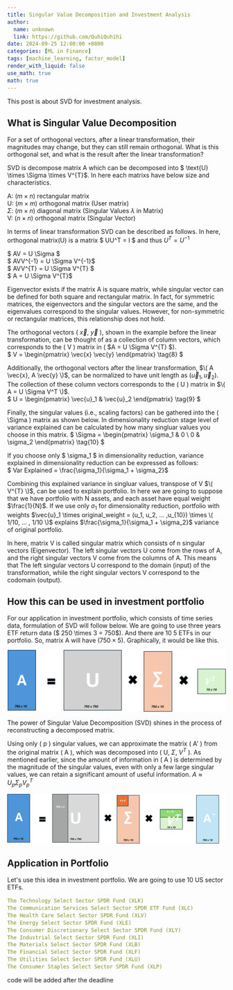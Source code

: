 ```yaml
---
title: Singular Value Decomposition and Investment Analysis
author:
  name: unknown
  link: https://github.com/QuhiQuhihi
date: 2024-09-25 12:00:00 +0800
categories: [ML in Finance]
tags: [machine_learning, factor_model]
render_with_liquid: false
use_math: true
math: true
---
```


This post is about SVD for investment analysis.

## What is Singular Value Decomposition
For a set of orthogonal vectors, after a linear transformation, their magnitudes may change, but they can still remain orthogonal. What is this orthogonal set, and what is the result after the linear transformation? 

SVD is decompose matrix A which can be decomposed into $ \text{U} \times \Sigma \times V^{T}$. In here each matrixs have below size and characteristics.

A: $(m \times n)$ rectangular matrix     
U: $(m \times m)$ orthogonal matrix (User matrix)    
$\Sigma$: $(m \times n)$ diagonal matrix  (Singular Values $\lambda$ in Matrix)  
V: $(n \times n)$ orthogonal matrix (Singular Vector)   

In terms of linear transformation SVD can be described as follows. In here, orthogonal matrix(U) is a matrix $ UU^T = I $ and thus $U^T = U^{-1}$

$ AV = U \Sigma $   
$ AVV^{-1} = U \Sigma V^{-1}$      
$ AVV^{T} = U \Sigma V^{T} $      
$ A = U \Sigma V^{T}$     

Eigenvector exists if the matrix A is square matrix, while singular vector can be defined for both square and rectangular matrix. In fact, for symmetric matrices, the eigenvectors and the singular vectors are the same, and the eigenvalues correspond to the singular values. However, for non-symmetric or rectangular matrices, this relationship does not hold.   

The orthogonal vectors \( $\vec{x}$, $\vec{y}$ \), shown in the example before the linear transformation, can be thought of as a collection of column vectors, which corresponds to the \( V \) matrix in \( $A = U \Sigma V^{T} $\).    
$ V =
\begin{pmatrix}
\vec{x}  \vec{y}
\end{pmatrix}
\tag{8}
$

Additionally, the orthogonal vectors after the linear transformation, $\( A \vec{x}, A \vec{y} \)$, can be normalized to have unit length as $(\vec{u}_1, \vec{u}_2)$. The collection of these column vectors corresponds to the \( U \) matrix in $\( A = U \Sigma V^T \)$.    
$
U =
\begin{pmatrix}
\vec{u}_1 & \vec{u}_2
\end{pmatrix}
\tag{9}
$

Finally, the singular values (i.e., scaling factors) can be gathered into the \( \Sigma \) matrix as shown below. In dimensionality reduction stage level of variance explained can be calculated by how many singluar values you choose in this matrix. 
$
\Sigma =
\begin{pmatrix}
\sigma_1 & 0 \\
0 & \sigma_2
\end{pmatrix}
\tag{10}
$

If you choose only $ \sigma_1 $ in dimensionality reduction, variance explained in dimensionality reduction can be expressed as follows:   
$ Var Explained = \frac{\sigma_1}{\sigma_1 + \sigma_2}$   

Combining this explained variance in singluar values, transpose of V $\( V^{T} \)$, can be used to explain portfolio. In here we are going to suppose that we have portfolio with N assets, and each asset have equal weight $\frac{1}{N}$. If we use only $\sigma_1$ for dimensionality reduction, portfolio with weights $\vec{u}_1 \times original_weight = (u_1, u_2, ... ,u_{10}) \times \( 1/10, ... , 1/10 \)$ explains $\frac{\sigma_1}{\sigma_1 + \sigma_2}$ variance of original portfolio.

In here, matrix V is called singular matrix which consists of n singular vectors (Eigenvector). The left singular vectors U come from the rows of A, and the right singular vectors V come from the columns of A. This means that The left singular vectors U correspond to the domain (input) of the transformation, while the right singular vectors V correspond to the codomain (output).


## How this can be used in investment portfolio
For our application in investment portfolio, which consists of time series data, formulation of SVD will follow below. We are going to use three years ETF return data ($ 250 \times 3 = 750$). And there are 10 5 ETFs in our portfolio. So, matrix A will have $(750 \times 5)$. Graphically, it would be like this.

![SVD](/assets/img/post_image/ML/SVD/picture1.png)

The power of Singular Value Decomposition (SVD) shines in the process of reconstructing a decomposed matrix.

Using only \( p \) singular values, we can approximate the matrix \( A' \) from the original matrix \( A \), which was decomposed into \( U, $\Sigma$, $V^{T}$ \). As mentioned earlier, since the amount of information in \( A \) is determined by the magnitude of the singular values, even with only a few large singular values, we can retain a significant amount of useful information. $A \approx {U_p} \Sigma_p {V_p}^T$

![SVD](/assets/img/post_image/ML/SVD/picture2.png)


## Application in Portfolio
Let's use this idea in investment portfolio. We are going to use 10 US sector ETFs.
```yaml
The Technology Select Sector SPDR Fund (XLK)
The Communication Services Select Sector SPDR ETF Fund (XLC)
The Health Care Select Sector SPDR Fund (XLV)
The Energy Select Sector SPDR Fund (XLE)
The Consumer Discretionary Select Sector SPDR Fund (XLY)
The Industrial Select Sector SPDR Fund (XLI)
The Materials Select Sector SPDR Fund (XLB)
The Financial Select Sector SPDR Fund (XLF)
The Utilities Select Sector SPDR Fund (XLU)
The Consumer Staples Select Sector SPDR Fund (XLP)
```

code will be added after the deadline

